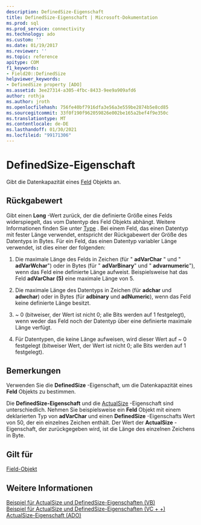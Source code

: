 ```yaml
---
description: DefinedSize-Eigenschaft
title: DefinedSize-Eigenschaft | Microsoft-Dokumentation
ms.prod: sql
ms.prod_service: connectivity
ms.technology: ado
ms.custom: ''
ms.date: 01/19/2017
ms.reviewer: ''
ms.topic: reference
apitype: COM
f1_keywords:
- Field20::DefinedSize
helpviewer_keywords:
- DefinedSize property [ADO]
ms.assetid: 3ee27314-a305-4fbc-8433-9ee9a909afd6
author: rothja
ms.author: jroth
ms.openlocfilehash: 756fe40bf7916dfa3e56a3e559be2874b5e8cd85
ms.sourcegitcommit: 33f0f190f962059826e002be165a2bef4f9e350c
ms.translationtype: MT
ms.contentlocale: de-DE
ms.lasthandoff: 01/30/2021
ms.locfileid: "99171306"
---
```

# <a name="definedsize-property"></a>DefinedSize-Eigenschaft
Gibt die Datenkapazität eines [Feld](../../../ado/reference/ado-api/field-object.md) Objekts an.  
  
## <a name="return-value"></a>Rückgabewert  
 Gibt einen **Long** -Wert zurück, der die definierte Größe eines Felds widerspiegelt, das vom Datentyp des Feld Objekts abhängt. Weitere Informationen finden Sie unter [Type](../../../ado/reference/ado-api/type-property-ado.md) . Bei einem Feld, das einen Datentyp mit fester Länge verwendet, entspricht der Rückgabewert der Größe des Datentyps in Bytes. Für ein Feld, das einen Datentyp variabler Länge verwendet, ist dies einer der folgenden:  
  
1.  Die maximale Länge des Felds in Zeichen (für " **adVarChar** " und " **adVarWchar**") oder in Bytes (für " **adVarBinary**" und " **advarnumeric**"), wenn das Feld eine definierte Länge aufweist. Beispielsweise hat das Feld **adVarChar (5)** eine maximale Länge von 5.  
  
2.  Die maximale Länge des Datentyps in Zeichen (für **adchar** und **adwchar**) oder in Bytes (für **adbinary** und **adNumeric**), wenn das Feld keine definierte Länge besitzt.  
  
3.  ~ 0 (bitweiser, der Wert ist nicht 0; alle Bits werden auf 1 festgelegt), wenn weder das Feld noch der Datentyp über eine definierte maximale Länge verfügt.  
  
4.  Für Datentypen, die keine Länge aufweisen, wird dieser Wert auf ~ 0 festgelegt (bitweiser Wert, der Wert ist nicht 0; alle Bits werden auf 1 festgelegt).  
  
## <a name="remarks"></a>Bemerkungen  
 Verwenden Sie die **DefinedSize** -Eigenschaft, um die Datenkapazität eines **Feld** Objekts zu bestimmen.  
  
 Die **DefinedSize-Eigenschaft** und die [ActualSize](../../../ado/reference/ado-api/actualsize-property-ado.md) -Eigenschaft sind unterschiedlich. Nehmen Sie beispielsweise ein **Feld** Objekt mit einem deklarierten Typ von **adVarChar** und einen **DefinedSize** -Eigenschafts Wert von 50, der ein einzelnes Zeichen enthält. Der Wert der **ActualSize** -Eigenschaft, der zurückgegeben wird, ist die Länge des einzelnen Zeichens in Byte.  
  
## <a name="applies-to"></a>Gilt für  
 [Field-Objekt](../../../ado/reference/ado-api/field-object.md)  
  
## <a name="see-also"></a>Weitere Informationen  
 [Beispiel für ActualSize und DefinedSize-Eigenschaften (VB)](../../../ado/reference/ado-api/actualsize-and-definedsize-properties-example-vb.md)   
 [Beispiel für ActualSize und DefinedSize-Eigenschaften (VC + +)](../../../ado/reference/ado-api/actualsize-and-definedsize-properties-example-vc.md)   
 [ActualSize-Eigenschaft (ADO)](../../../ado/reference/ado-api/actualsize-property-ado.md)
